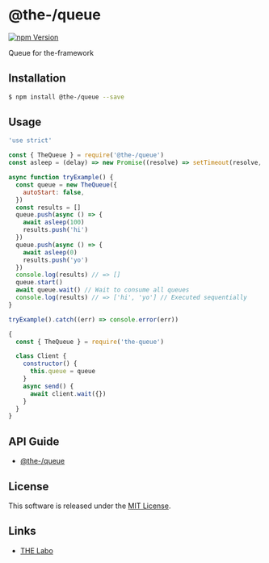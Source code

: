@the-/queue
==========

<!---
This file is generated by the-tmpl. Do not update manually.
--->

<!-- Badge Start -->
<a name="badges"></a>

[![npm Version][bd_npm_shield_url]][bd_npm_url]

[bd_repo_url]: https://github.com/the-labo/the
[bd_travis_url]: http://travis-ci.org/the-labo/the
[bd_travis_shield_url]: http://img.shields.io/travis/the-labo/the.svg?style=flat
[bd_travis_com_url]: http://travis-ci.com/the-labo/the
[bd_travis_com_shield_url]: https://api.travis-ci.com/the-labo/the.svg?token=
[bd_license_url]: https://github.com/the-labo/the/blob/master/LICENSE
[bd_npm_url]: http://www.npmjs.org/package/@the-/queue
[bd_npm_shield_url]: http://img.shields.io/npm/v/@the-/queue.svg?style=flat
[bd_standard_url]: http://standardjs.com/
[bd_standard_shield_url]: https://img.shields.io/badge/code%20style-standard-brightgreen.svg

<!-- Badge End -->


<!-- Description Start -->
<a name="description"></a>

Queue for the-framework

<!-- Description End -->


<!-- Overview Start -->
<a name="overview"></a>



<!-- Overview End -->


<!-- Sections Start -->
<a name="sections"></a>

<!-- Section from "doc/readme/01.Installation.md.hbs" Start -->

<a name="section-doc-readme-01-installation-md"></a>

Installation
-----

```bash
$ npm install @the-/queue --save
```


<!-- Section from "doc/readme/01.Installation.md.hbs" End -->

<!-- Section from "doc/readme/02.Usage.md.hbs" Start -->

<a name="section-doc-readme-02-usage-md"></a>

Usage
---------

```javascript
'use strict'

const { TheQueue } = require('@the-/queue')
const asleep = (delay) => new Promise((resolve) => setTimeout(resolve, delay))

async function tryExample() {
  const queue = new TheQueue({
    autoStart: false,
  })
  const results = []
  queue.push(async () => {
    await asleep(100)
    results.push('hi')
  })
  queue.push(async () => {
    await asleep(0)
    results.push('yo')
  })
  console.log(results) // => []
  queue.start()
  await queue.wait() // Wait to consume all queues
  console.log(results) // => ['hi', 'yo'] // Executed sequentially
}

tryExample().catch((err) => console.error(err))

{
  const { TheQueue } = require('the-queue')

  class Client {
    constructor() {
      this.queue = queue
    }
    async send() {
      await client.wait({})
    }
  }
}

```


<!-- Section from "doc/readme/02.Usage.md.hbs" End -->

<!-- Section from "doc/readme/03.API.md.hbs" Start -->

<a name="section-doc-readme-03-api-md"></a>

## API Guide

- [@the-/queue](./doc/api/api.md#module_@the-/queue)


<!-- Section from "doc/readme/03.API.md.hbs" End -->


<!-- Sections Start -->


<!-- LICENSE Start -->
<a name="license"></a>

License
-------
This software is released under the [MIT License](https://github.com/the-labo/the/blob/master/LICENSE).

<!-- LICENSE End -->


<!-- Links Start -->
<a name="links"></a>

Links
------

+ [THE Labo][the_labo_url]

[the_labo_url]: https://github.com/the-labo

<!-- Links End -->
